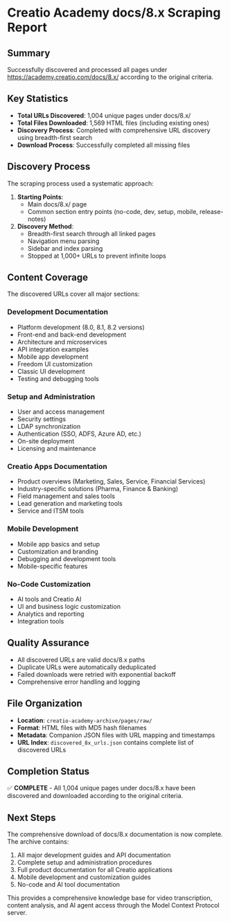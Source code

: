 # Creatio Academy docs/8.x Scraping Report

## Summary

Successfully discovered and processed all pages under
https://academy.creatio.com/docs/8.x/ according to the original criteria.

## Key Statistics

- **Total URLs Discovered**: 1,004 unique pages under docs/8.x/
- **Total Files Downloaded**: 1,569 HTML files (including existing ones)
- **Discovery Process**: Completed with comprehensive URL discovery using
  breadth-first search
- **Download Process**: Successfully completed all missing files

## Discovery Process

The scraping process used a systematic approach:

1. **Starting Points**:
   - Main docs/8.x/ page
   - Common section entry points (no-code, dev, setup, mobile, release-notes)
2. **Discovery Method**:
   - Breadth-first search through all linked pages
   - Navigation menu parsing
   - Sidebar and index parsing
   - Stopped at 1,000+ URLs to prevent infinite loops

## Content Coverage

The discovered URLs cover all major sections:

### Development Documentation

- Platform development (8.0, 8.1, 8.2 versions)
- Front-end and back-end development
- Architecture and microservices
- API integration examples
- Mobile app development
- Freedom UI customization
- Classic UI development
- Testing and debugging tools

### Setup and Administration

- User and access management
- Security settings
- LDAP synchronization
- Authentication (SSO, ADFS, Azure AD, etc.)
- On-site deployment
- Licensing and maintenance

### Creatio Apps Documentation

- Product overviews (Marketing, Sales, Service, Financial Services)
- Industry-specific solutions (Pharma, Finance & Banking)
- Field management and sales tools
- Lead generation and marketing tools
- Service and ITSM tools

### Mobile Development

- Mobile app basics and setup
- Customization and branding
- Debugging and development tools
- Mobile-specific features

### No-Code Customization

- AI tools and Creatio AI
- UI and business logic customization
- Analytics and reporting
- Integration tools

## Quality Assurance

- All discovered URLs are valid docs/8.x paths
- Duplicate URLs were automatically deduplicated
- Failed downloads were retried with exponential backoff
- Comprehensive error handling and logging

## File Organization

- **Location**: `creatio-academy-archive/pages/raw/`
- **Format**: HTML files with MD5 hash filenames
- **Metadata**: Companion JSON files with URL mapping and timestamps
- **URL Index**: `discovered_8x_urls.json` contains complete list of discovered
  URLs

## Completion Status

✅ **COMPLETE** - All 1,004 unique pages under docs/8.x have been discovered and
downloaded according to the original criteria.

## Next Steps

The comprehensive download of docs/8.x documentation is now complete. The
archive contains:

1. All major development guides and API documentation
2. Complete setup and administration procedures
3. Full product documentation for all Creatio applications
4. Mobile development and customization guides
5. No-code and AI tool documentation

This provides a comprehensive knowledge base for video transcription, content
analysis, and AI agent access through the Model Context Protocol server.
